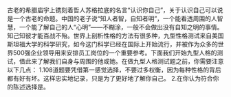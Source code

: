 古老的希腊庙宇上镌刻着哲人苏格拉底的名言“认识你自己”，关于认识自己可以说是一个古老的命题。中国的老子说“知人者智，自知者明”，一个能看透周围的人智慧，一个能了解自己的人“心明”——不糊涂，一般不会做出没有自知之明的事情。知己知彼才能百战不殆。世界上剖析性格的方法有很多种，九型性格测试来自美国斯坦福大学的科学研究，如今这门科学已经在国际上开始流行，并被作为众多的世界500强企业领导用来安排员工岗位的一个重要参考。下面我们开始九型人格的测试，借此来了解我们自身与周围的他或她。在做九型人格测试题之前，你需要注意以下几点：
1.108道题要凭借第一感觉选择，不要过多权衡，因为每种性格的背后都有好有坏。这样忠实地记录，只是为了更好地了解你自己。
2.在你认为符合你的陈述选择是。